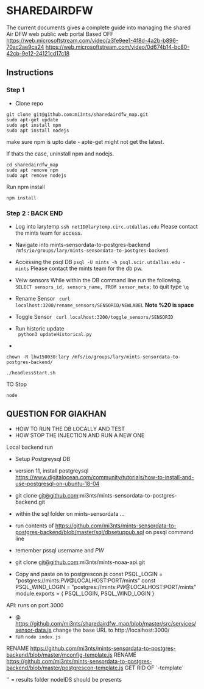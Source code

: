 # SHAREDAIRDFW
The current documents gives a complete guide into managing the shared Air DFW web public web portal
Based OFF 
https://web.microsoftstream.com/video/a3fe9ee1-4f8d-4a2b-b896-70ac2ae9ca24
https://web.microsoftstream.com/video/0d674b14-bc80-42cb-9e12-24121cd17c18

## Instructions

### Step 1 

- Clone repo 
```
git clone git@github.com:mi3nts/sharedairdfw_map.git
sudo apt-get update
sudo apt install npm 
sudo apt install nodejs
```
make sure npm is upto date - apte-get might not get the latest. 

If thats the case, uninstall npm and nodejs.
```
cd sharedairdfw_map
sudo apt remove npm
sudo apt remove nodejs
```

Run npm install 
```
npm install 
```

### Step 2 : BACK END 
- Log into larytemp
```ssh netID@larytemp.circ.utdallas.edu```
Please contact the mints team for access. 

- Navigate into  mints-sensordata-to-postgres-backend
```/mfs/io/groups/lary/mints-sensordata-to-postgres-backend```

- Accessing the psql DB 
``` psql -U mints -h psql.scir.utdallas.edu - mints ```
Please contact the mints team for the db pw.

- Veiw sensors
While within the DB command line run the following.
``` SELECT sensors_id, sensors_name, FROM sensor_meta;```
to quit type ```\q```



- Rename Sensor 
``` curl localhost:3200/rename_sensors/SENSORID/NEWLABEL```
**Note %20 is space**

- Toggle Sensor 
``` curl localhost:3200/toggle_sensors/SENSORID```

 - Run historic update  
``` python3 updateHistorical.py```

- 
```
chown -R lhw150030:lary /mfs/io/groups/lary/mints-sensordata-to-postgres-backend/
```

```
./headlessStart.sh 
```

TO Stop 

```
node  
```
 
## QUESTION FOR GIAKHAN  
- HOW TO RUN THE DB LOCALLY AND TEST 
- HOW STOP THE INJECTION AND RUN A NEW ONE 

Local backend run 
- Setup Postgreysql DB 
 - version 11, install postgreysql https://www.digitalocean.com/community/tutorials/how-to-install-and-use-postgresql-on-ubuntu-18-04
 - git clone git@github.com:mi3nts/mints-sensordata-to-postgres-backend.git
 
 - within the sql folder on mints-sensordata ...
  - run contents of https://github.com/mi3nts/mints-sensordata-to-postgres-backend/blob/master/sql/dbsetuppub.sql on pssql command line 
  - remember pssql username and _PW_ 
  - git clone git@github.com:mi3nts/mints-noaa-api.git 
  - Copy and paste on to postgrescon.js
const PSQL_LOGIN = "postgres://mints:_PW_@LOCALHOST:PORT/mints"
const PSQL_WIND_LOGIN = "postgres://mints:_PW_@LOCALHOST:PORT/mints"
module.exports = {
        PSQL_LOGIN,
        PSQL_WIND_LOGIN
}

API: runs on port 3000 
- @ https://github.com/mi3nts/sharedairdfw_map/blob/master/src/services/sensor-data.js change the base URL to http://localhost:3000/
- run 
```node index.js ```

RENAME https://github.com/mi3nts/mints-sensordata-to-postgres-backend/blob/master/mconfig-template.js
RENAME https://github.com/mi3nts/mints-sensordata-to-postgres-backend/blob/master/postgrescon-template.js
GET RID OF \`-template\`


'<path to where the sensor data folders are>' = results folder nodeIDS should be presents 
 




